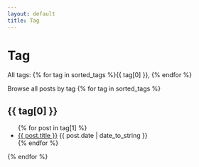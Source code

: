 ```yaml
---
layout: default
title: Tag
---
```


# Tag

All tags: 
{% for tag in sorted_tags %}{{ tag[0] }}, {% endfor %}

Browse all posts by tag
{% for tag in sorted_tags %}
  <h2>{{ tag[0] }}</h2>
  <ul>
    {% for post in tag[1] %}
       <li><a href="{{ site.baseurl }}{{ post.url }}">{{ post.title }}</a>
       			<span>{{ post.date | date_to_string }}</span><!--<span>{{ post.category }}</span>-->
    </li>
    {% endfor %}
  </ul>
{% endfor %}

